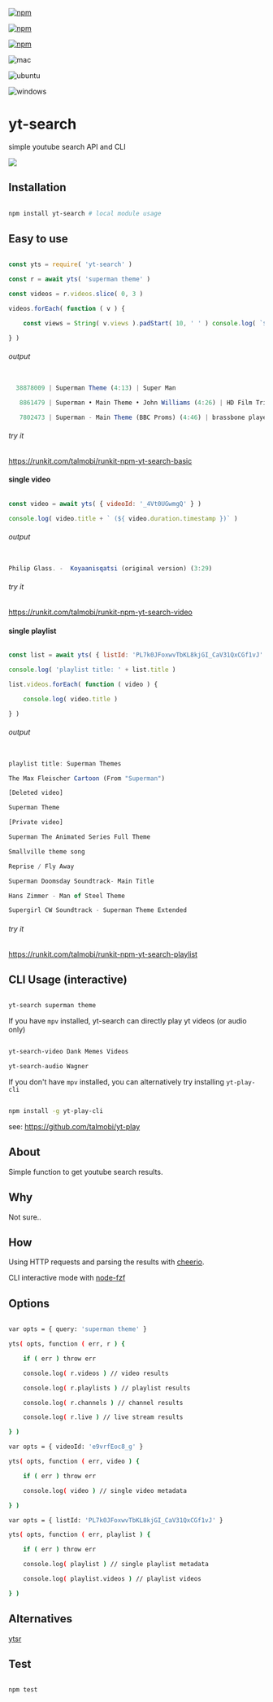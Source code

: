 [![npm](https://img.shields.io/npm/v/yt-search.svg?maxAge=3600)](https://www.npmjs.com/package/yt-search)

[![npm](https://img.shields.io/npm/dm/yt-search.svg?maxAge=3600)](https://www.npmjs.com/package/yt-search)

[![npm](https://img.shields.io/npm/l/yt-search.svg?maxAge=3600)](https://www.npmjs.com/package/yt-search)

![mac](https://github.com/talmobi/yt-search/workflows/mac/badge.svg)

![ubuntu](https://github.com/talmobi/yt-search/workflows/ubuntu/badge.svg)

![windows](https://github.com/talmobi/yt-search/workflows/windows/badge.svg)

#  yt-search

simple youtube search API and CLI

![](https://thumbs.gfycat.com/ContentShockingCuttlefish-size_restricted.gif)

## Installation

```bash

npm install yt-search # local module usage

```

## Easy to use

```javascript

const yts = require( 'yt-search' )

const r = await yts( 'superman theme' )

const videos = r.videos.slice( 0, 3 )

videos.forEach( function ( v ) {

	const views = String( v.views ).padStart( 10, ' ' )	console.log( `${ views } | ${ v.title } (${ v.timestamp }) | ${ v.author.name }` )

} )

```

###### output

```javascript

  38878009 | Superman Theme (4:13) | Super Man

   8861479 | Superman • Main Theme • John Williams (4:26) | HD Film Tributes

   7802473 | Superman - Main Theme (BBC Proms) (4:46) | brassbone player

```

###### try it

https://runkit.com/talmobi/runkit-npm-yt-search-basic

#### single video

```javascript

const video = await yts( { videoId: '_4Vt0UGwmgQ' } )

console.log( video.title + ` (${ video.duration.timestamp })` )

```

###### output

```javascript

Philip Glass. -  Koyaanisqatsi (original version) (3:29)

```

###### try it

https://runkit.com/talmobi/runkit-npm-yt-search-video

#### single playlist

```javascript

const list = await yts( { listId: 'PL7k0JFoxwvTbKL8kjGI_CaV31QxCGf1vJ' } )

console.log( 'playlist title: ' + list.title )

list.videos.forEach( function ( video ) {

	console.log( video.title )

} )

```

###### output

```javascript

playlist title: Superman Themes

The Max Fleischer Cartoon (From "Superman")

[Deleted video]

Superman Theme

[Private video]

Superman The Animated Series Full Theme

Smallville theme song

Reprise / Fly Away

Superman Doomsday Soundtrack- Main Title

Hans Zimmer - Man of Steel Theme

Supergirl CW Soundtrack - Superman Theme Extended

```

###### try it

https://runkit.com/talmobi/runkit-npm-yt-search-playlist

## CLI Usage (interactive)

```bash

yt-search superman theme

```

If you have `mpv` installed, yt-search can directly play yt videos (or audio only)

```bash

yt-search-video Dank Memes Videos

yt-search-audio Wagner

```

If you don't have `mpv` installed, you can alternatively try installing `yt-play-cli`

```bash

npm install -g yt-play-cli

```

see: https://github.com/talmobi/yt-play

## About

Simple function to get youtube search results.

## Why

Not sure..

## How

Using HTTP requests and parsing the results with [cheerio](https://github.com/cheeriojs/cheerio).

CLI interactive mode with [node-fzf](https://github.com/talmobi/node-fzf)

## Options

```bash

var opts = { query: 'superman theme' }

yts( opts, function ( err, r ) {

	if ( err ) throw err

	console.log( r.videos ) // video results

	console.log( r.playlists ) // playlist results

	console.log( r.channels ) // channel results

	console.log( r.live ) // live stream results

} )

var opts = { videoId: 'e9vrfEoc8_g' }

yts( opts, function ( err, video ) {

	if ( err ) throw err

	console.log( video ) // single video metadata

} )

var opts = { listId: 'PL7k0JFoxwvTbKL8kjGI_CaV31QxCGf1vJ' }

yts( opts, function ( err, playlist ) {

	if ( err ) throw err

	console.log( playlist ) // single playlist metadata

	console.log( playlist.videos ) // playlist videos

} )

```

## Alternatives

[ytsr](https://www.npmjs.com/package/ytsr)

## Test

```

npm test

```
